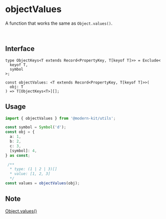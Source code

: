 # objectValues

A function that works the same as `Object.values()`.

<br />

## Interface
```tsx
type ObjectKeys<T extends Record<PropertyKey, T[keyof T]>> = Exclude<
  keyof T,
  symbol
>;

const objectValues: <T extends Record<PropertyKey, T[keyof T]>>(
  obj: T
) => T[ObjectKeys<T>][];
```

## Usage
```ts
import { objectValues } from '@modern-kit/utils';

const symbol = Symbol('d');
const obj = {
  a: 1,
  b: 2,
  c: 3,
  [symbol]: 4,
} as const;

 /**
  * type: (1 | 2 | 3)[]
  * value: [1, 2, 3]
  */
const values = objectValues(obj);
```

## Note
[Object.values()](https://developer.mozilla.org/en-US/docs/Web/JavaScript/Reference/Global_Objects/Object/values)